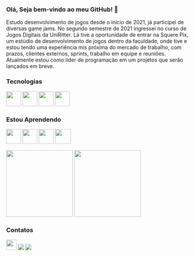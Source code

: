### Olá, Seja bem-vindo ao meu GitHub! 👋

Estudo desenvolvimento de jogos desde o início de 2021, já participei de diversas game jams. No segundo semestre de 2021 ingressei no curso de Jogos Digitais da UniRitter. Lá tive a oportunidade de entrar na Squere Pix, um estúdio de desenvolvimento de jogos dentro da faculdade, onde tive e estou tendo uma experiência mis próxima do mercado de trabalho, com prazos, clientes externos, sprints, trabalho em equipe e reuniões. Atualmente estou como líder de programação em um projetos que serão lançados em breve.


### Tecnologias
<img src="https://preview.redd.it/tu3gt6ysfxq71.png?auto=webp&s=10ab55d9dc09e7ed6ea59bd5916800a5272d5969" width="40" height="40" /> <img src="https://cdn.jsdelivr.net/gh/devicons/devicon/icons/git/git-original.svg" width="40" height="40"/> <img src="https://user-images.githubusercontent.com/78811958/169853125-f1e80df4-c0ed-497f-988b-bee3ad20265f.png" width="40" height="40"/> <img src="https://camo.githubusercontent.com/b2185fa5e94ba61c3d89b73d5a330ce0f95b534e9a4f0b04136c7166f571e455/68747470733a2f2f63646e2e69636f6e2d69636f6e732e636f6d2f69636f6e73322f323431352f504e472f3531322f6373686172705f6f726967696e616c5f6c6f676f5f69636f6e5f3134363537382e706e67" width="40" height="40"/>

### Estou Aprendendo
<img src="https://cdn.jsdelivr.net/gh/devicons/devicon/icons/javascript/javascript-original.svg" width="40" height="40"/> <img src="https://cdn.jsdelivr.net/gh/devicons/devicon/icons/html5/html5-plain-wordmark.svg" width="40" height="40"/> <img src="https://cdn.jsdelivr.net/gh/devicons/devicon/icons/css3/css3-plain-wordmark.svg" width="40" height="40" /> <img src="https://upload.wikimedia.org/wikipedia/commons/thumb/a/a7/React-icon.svg/1200px-React-icon.svg.png" width="43" height="40" />



<img height="180em" src="https://github-readme-stats.vercel.app/api/top-langs/?username=Murilazuo&layout=compact&langs_count=7&theme=dracula"/>
<img height="180em" src="https://github-readme-stats.vercel.app/api?username=Murilazuo&show_icons=true&theme=dracula&include_all_commits=true&count_private=true"/>
 
  
### Contatos
<a href="https://murilo-bezerra.itch.io" target="_blank"><img src="https://static.itch.io/images/logo_rect.png" target="_blank" height="28"></a> <a href = "mailto:murilozerra@gmail.com"><img src="https://img.shields.io/badge/Gmail-D14836?style=for-the-badge&logo=gmail&logoColor=white" target="_blank"></a>
<a href="https://www.linkedin.com/in/murilo-bezerra-190982137" target="_blank"><img src="https://img.shields.io/badge/-LinkedIn-%230077B5?style=for-the-badge&logo=linkedin&logoColor=white" target="_blank"></a>  
  
<!--
**Murilazuo/Murilazuo** is a ✨ _special_ ✨ repository because its `README.md` (this file) appears on your GitHub profile.

Here are some ideas to get you started:

- 🔭 I’m currently working on ...
- 🌱 I’m currently learning ...
- 👯 I’m looking to collaborate on ...
- 🤔 I’m looking for help with ...
- 💬 Ask me about ...
- 📫 How to reach me: ...
- 😄 Pronouns: ...
- ⚡ Fun fact: ...
-->
